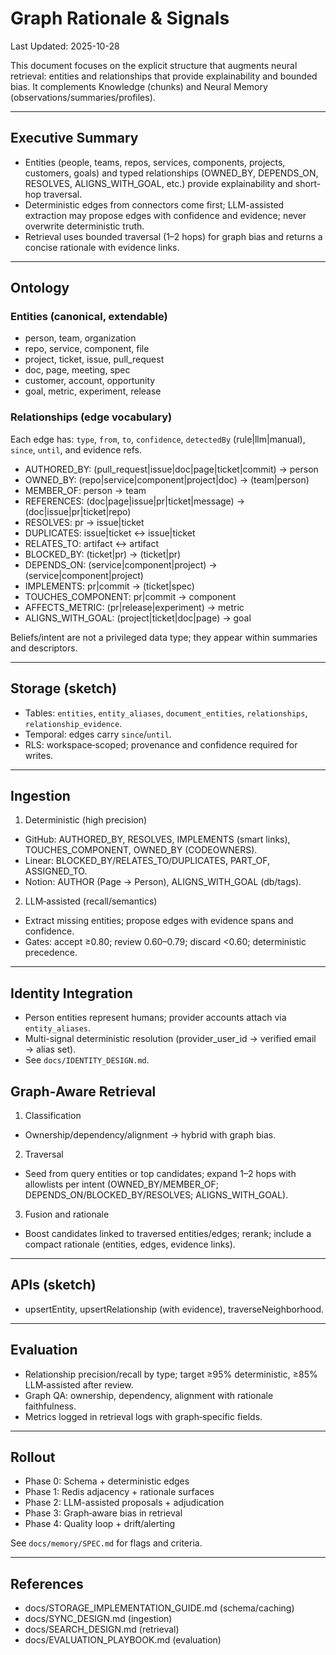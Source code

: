# Graph Rationale & Signals

Last Updated: 2025-10-28

This document focuses on the explicit structure that augments neural retrieval: entities and relationships that provide explainability and bounded bias. It complements Knowledge (chunks) and Neural Memory (observations/summaries/profiles).

---

## Executive Summary

- Entities (people, teams, repos, services, components, projects, customers, goals) and typed relationships (OWNED_BY, DEPENDS_ON, RESOLVES, ALIGNS_WITH_GOAL, etc.) provide explainability and short-hop traversal.
- Deterministic edges from connectors come first; LLM-assisted extraction may propose edges with confidence and evidence; never overwrite deterministic truth.
- Retrieval uses bounded traversal (1–2 hops) for graph bias and returns a concise rationale with evidence links.

---

## Ontology

### Entities (canonical, extendable)
- person, team, organization
- repo, service, component, file
- project, ticket, issue, pull_request
- doc, page, meeting, spec
- customer, account, opportunity
- goal, metric, experiment, release

### Relationships (edge vocabulary)
Each edge has: `type`, `from`, `to`, `confidence`, `detectedBy` (rule|llm|manual), `since`, `until`, and evidence refs.
- AUTHORED_BY: (pull_request|issue|doc|page|ticket|commit) → person
- OWNED_BY: (repo|service|component|project|doc) → (team|person)
- MEMBER_OF: person → team
- REFERENCES: (doc|page|issue|pr|ticket|message) → (doc|issue|pr|ticket|repo)
- RESOLVES: pr → issue|ticket
- DUPLICATES: issue|ticket ↔ issue|ticket
- RELATES_TO: artifact ↔ artifact
- BLOCKED_BY: (ticket|pr) → (ticket|pr)
- DEPENDS_ON: (service|component|project) → (service|component|project)
- IMPLEMENTS: pr|commit → (ticket|spec)
- TOUCHES_COMPONENT: pr|commit → component
- AFFECTS_METRIC: (pr|release|experiment) → metric
- ALIGNS_WITH_GOAL: (project|ticket|doc|page) → goal

Beliefs/intent are not a privileged data type; they appear within summaries and descriptors.

---

## Storage (sketch)

- Tables: `entities`, `entity_aliases`, `document_entities`, `relationships`, `relationship_evidence`.
- Temporal: edges carry `since`/`until`.
- RLS: workspace‑scoped; provenance and confidence required for writes.

---

## Ingestion

1) Deterministic (high precision)
- GitHub: AUTHORED_BY, RESOLVES, IMPLEMENTS (smart links), TOUCHES_COMPONENT, OWNED_BY (CODEOWNERS).
- Linear: BLOCKED_BY/RELATES_TO/DUPLICATES, PART_OF, ASSIGNED_TO.
- Notion: AUTHOR (Page → Person), ALIGNS_WITH_GOAL (db/tags).

2) LLM‑assisted (recall/semantics)
- Extract missing entities; propose edges with evidence spans and confidence.
- Gates: accept ≥0.80; review 0.60–0.79; discard <0.60; deterministic precedence.

---

## Identity Integration

- Person entities represent humans; provider accounts attach via `entity_aliases`.
- Multi-signal deterministic resolution (provider_user_id → verified email → alias set).
- See `docs/IDENTITY_DESIGN.md`.

## Graph‑Aware Retrieval

1) Classification
- Ownership/dependency/alignment → hybrid with graph bias.

2) Traversal
- Seed from query entities or top candidates; expand 1–2 hops with allowlists per intent (OWNED_BY/MEMBER_OF; DEPENDS_ON/BLOCKED_BY/RESOLVES; ALIGNS_WITH_GOAL).

3) Fusion and rationale
- Boost candidates linked to traversed entities/edges; rerank; include a compact rationale (entities, edges, evidence links).

---

## APIs (sketch)

- upsertEntity, upsertRelationship (with evidence), traverseNeighborhood.

---

## Evaluation

- Relationship precision/recall by type; target ≥95% deterministic, ≥85% LLM‑assisted after review.
- Graph QA: ownership, dependency, alignment with rationale faithfulness.
- Metrics logged in retrieval logs with graph‑specific fields.

---

## Rollout

- Phase 0: Schema + deterministic edges
- Phase 1: Redis adjacency + rationale surfaces
- Phase 2: LLM-assisted proposals + adjudication
- Phase 3: Graph‑aware bias in retrieval
- Phase 4: Quality loop + drift/alerting

See `docs/memory/SPEC.md` for flags and criteria.

---

## References

- docs/STORAGE_IMPLEMENTATION_GUIDE.md (schema/caching)
- docs/SYNC_DESIGN.md (ingestion)
- docs/SEARCH_DESIGN.md (retrieval)
- docs/EVALUATION_PLAYBOOK.md (evaluation)
